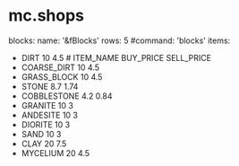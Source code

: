 # mc.shops

blocks:
  name: '&fBlocks'
  rows: 5
  #command: 'blocks'
  items:
  - DIRT 10 4.5 # ITEM_NAME BUY_PRICE SELL_PRICE
  - COARSE_DIRT 10 4.5
  - GRASS_BLOCK 10 4.5
  - STONE 8.7 1.74
  - COBBLESTONE 4.2 0.84
  - GRANITE 10 3
  - ANDESITE 10 3
  - DIORITE 10 3
  - SAND 10 3
  - CLAY 20 7.5
  - MYCELIUM 20 4.5
